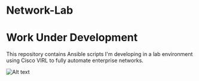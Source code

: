 # Network-Lab
# Work Under Development

This repository contains Ansible scripts I'm developing in a lab environment using Cisco VIRL to fully automate enterprise networks.


![Alt text](/network_topology.jpg?raw=true "Logical Network Topology")
